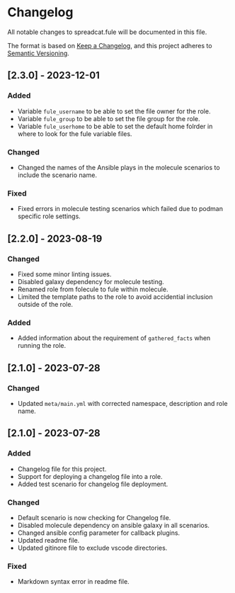 # Changelog

All notable changes to spreadcat.fule will be documented in this file.

The format is based on [Keep a Changelog](https://keepachangelog.com/en/1.0.0/),
and this project adheres to [Semantic Versioning](https://semver.org/spec/v2.0.0.html).

## [2.3.0] - 2023-12-01

### Added

- Variable `fule_username` to be able to set the file owner for the role.
- Variable `fule_group` to be able to set the file group for the role.
- Variable `fule_userhome` to be able to set the default home folrder in where to look for the fule variable files.

### Changed

- Changed the names of the Ansible plays in the molecule scenarios to include the scenario name.

### Fixed

- Fixed errors in molecule testing scenarios which failed due to podman specific role settings.

## [2.2.0] - 2023-08-19

### Changed

- Fixed some minor linting issues.
- Disabled galaxy dependency for molecule testing.
- Renamed role from folecule to fule within molecule.
- Limited the template paths to the role to avoid accidential inclusion outside of the role.

### Added

- Added information about the requirement of `gathered_facts` when running the role.

## [2.1.0] - 2023-07-28

### Changed

- Updated `meta/main.yml` with corrected namespace, description and role name.

## [2.1.0] - 2023-07-28

### Added

- Changelog file for this project.
- Support for deploying a changelog file into a role.
- Added test scenario for changelog file deployment.

### Changed

- Default scenario is now checking for Changelog file.
- Disabled molecule dependency on ansible galaxy in all scenarios.
- Changed ansible config parameter for callback plugins.
- Updated readme file.
- Updated gitinore file to exclude vscode directories.

### Fixed

- Markdown syntax error in readme file.
